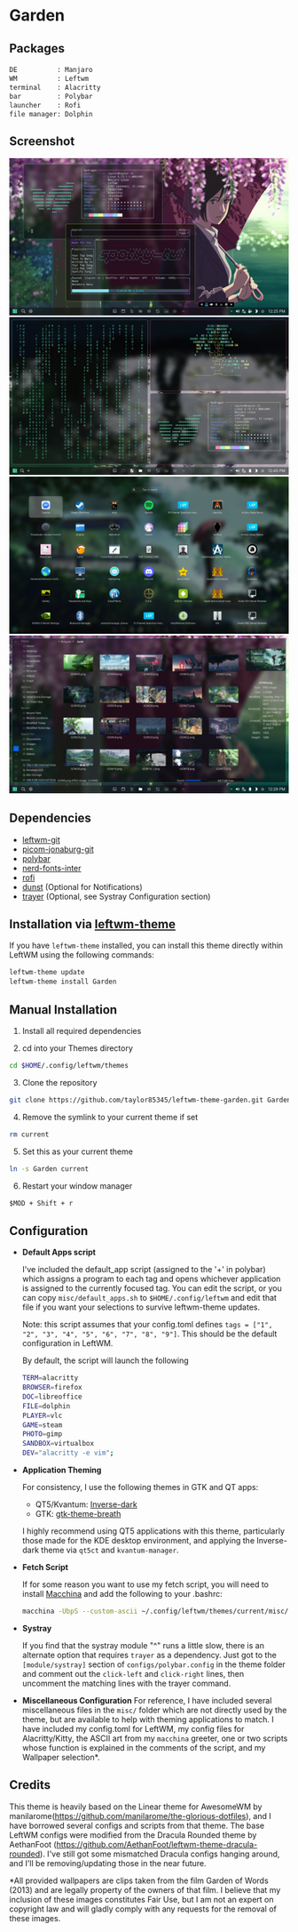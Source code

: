 # Garden

## Packages

```
DE          : Manjaro
WM          : Leftwm
terminal    : Alacritty
bar         : Polybar
launcher    : Rofi
file manager: Dolphin
```

## Screenshot

![Desktop](./images/desktop1.png)
![Desktop](./images/tile.png)
![Desktop](./images/app_menu.png)
![Desktop](./images/dolphin.png)

## Dependencies

- [leftwm-git](https://github.com/leftwm/leftwm)
- [picom-jonaburg-git](https://github.com/jonaburg/picom)
- [polybar](https://github.com/polybar/polybar)
- [nerd-fonts-inter](https://github.com/rsms/inter)
- [rofi](https://github.com/davatorium/rofi)
- [dunst](https://github.com/dunst-project/dunst) (Optional for Notifications)
- [trayer](https://github.com/sargon/trayer-srg) (Optional, see Systray Configuration section)

## Installation via [leftwm-theme](https://github.com/leftwm/leftwm-theme)

If you have `leftwm-theme` installed, you can install this theme directly within LeftWM using the following commands:

```BASH
leftwm-theme update
leftwm-theme install Garden
```

## Manual Installation

1. Install all required dependencies

2. cd into your Themes directory

```BASH
cd $HOME/.config/leftwm/themes
```

3. Clone the repository

```BASH
git clone https://github.com/taylor85345/leftwm-theme-garden.git Garden
```

4. Remove the symlink to your current theme if set

```BASH
rm current
```
5. Set this as your current theme

```BASH
ln -s Garden current
```

6. Restart your window manager

```Default shortcut
$MOD + Shift + r
```

## Configuration
  + **Default Apps script**
    
    I've included the default_app script (assigned to the '+' in polybar) which assigns a program to each tag and opens whichever application is assigned to the currently focused tag. You can edit the script, or you can copy `misc/default_apps.sh` to `$HOME/.config/leftwm` and edit that file if you want your selections to survive leftwm-theme updates.
    
    Note: this script assumes that your config.toml defines `tags = ["1", "2", "3", "4", "5", "6", "7", "8", "9"]`. This should be the default configuration in LeftWM.
  
    By default, the script will launch the following

    ```BASH
    TERM=alacritty
    BROWSER=firefox
    DOC=libreoffice
    FILE=dolphin
    PLAYER=vlc
    GAME=steam
    PHOTO=gimp
    SANDBOX=virtualbox
    DEV="alacritty -e vim";
    ```

  + **Application Theming**
    
    For consistency, I use the following themes in GTK and QT apps:
    
    - QT5/Kvantum: [Inverse-dark](https://github.com/yeyushengfan258/Inverse-dark-kde)
    - GTK: [gtk-theme-breath](https://github.com/manjaro/artwork-breath-gtk)

    I highly recommend using QT5 applications with this theme, particularly those made for the KDE desktop environment, and applying the Inverse-dark theme via `qt5ct` and `kvantum-manager`.
  
  + **Fetch Script**
    
    If for some reason you want to use my fetch script, you will need to install [Macchina](https://github.com/Macchina-CLI/macchina) and add the following to your .bashrc:

    ```BASH
    macchina -UbpS --custom-ascii ~/.config/leftwm/themes/current/misc/leaf.ascii --color blue --custom-ascii-color green
    ```
  + **Systray**
    
    If you find that the systray module "^" runs a little slow, there is an alternate option that requires `trayer` as a dependency. Just got to the `[module/systray]` section of `configs/polybar.config` in the theme folder and comment out the `click-left` and `click-right` lines, then uncomment the matching lines with the trayer command.
 
 + **Miscellaneous Configuration**
    For reference, I have included several miscellaneous files in the `misc/` folder which are not directly used by the theme, but are available to help with theming applications to match. I have included my config.toml for LeftWM, my config files for Alacritty/Kitty, the ASCII art from my `macchina` greeter, one or two scripts whose function is explained in the comments of the script, and my Wallpaper selection*.
    
## Credits

This theme is heavily based on the Linear theme for AwesomeWM by manilarome(https://github.com/manilarome/the-glorious-dotfiles), and I have borrowed several configs and scripts from that theme. The base LeftWM configs were modified from the Dracula Rounded theme by AethanFoot (https://github.com/AethanFoot/leftwm-theme-dracula-rounded). I've still got some mismatched Dracula configs hanging around, and I'll be removing/updating those in the near future.

*All provided wallpapers are clips taken from the film Garden of Words (2013) and are legally property of the owners of that film. I believe that my inclusion of these images constitutes Fair Use, but I am not an expert on copyright law and will gladly comply with any requests for the removal of these images.

